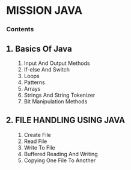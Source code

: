 # MISSION JAVA

<h3>Contents</h3>
<OL>
<h2><LI>Basics Of Java</LI></h2>
  <OL>
    <LI>Input And Output Methods</LI>
    <LI>If-else And Switch</LI>
    <LI>Loops</LI>
    <LI>Patterns</LI>
    <LI>Arrays</LI>
    <LI>Strings And String Tokenizer</LI>
    <LI>Bit Manipulation Methods</LI>
  </OL>
  <h2><LI>FILE HANDLING USING JAVA</LI></h2>
  <OL>
    <LI>Create File</LI>
    <LI>Read File</LI>
    <LI>Write To File</LI>
    <LI>Buffered Reading And Writing</LI>
    <LI>Copying One File To Another</LI>
    </OL>

</OL>
